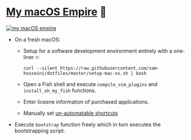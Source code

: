 # [My macOS Empire](https://medium.com/@sam_hosseini/build-a-macos-empire-a0c83879ac24) 👑
[![my macOS empire](https://i.imgur.com/dSbidA6.png)](https://vimeo.com/samhosseini/my-macos-empire "Watch a sample executation of my macOS bootstrapping script")


* On a fresh macOS:

  * Setup for a software development environment entirely with a one-liner 🔥
    ```
    curl --silent https://raw.githubusercontent.com/sam-hosseini/dotfiles/master/setup-mac-os.sh | bash
    ```

  * Open a Fish shell and execute `compile_vim_plugins` and `install_oh_my_fish` functions.
  * Enter licesne information of purchased applications.
  * Manually set [un-automatable shortcuts](https://github.com/sam-hosseini/dotfiles/blob/master/shortcuts/shortcuts.md#un-automatable-shortcuts)

* Execute `bootstrap` function freely which in turn executes the bootstrapping script.
